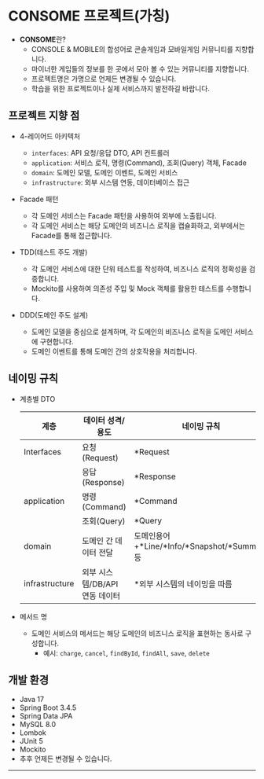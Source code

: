 # CONSOME 프로젝트(가칭)
 - **CONSOME**란? 
   - CONSOLE & MOBILE의 합성어로 콘솔게임과 모바일게임 커뮤니티를 지향합니다.
   - 마이너한 게임들의 정보를 한 곳에서 모아 볼 수 있는 커뮤니티를 지향합니다.
   - 프로젝트명은 가명으로 언제든 변경될 수 있습니다.
   - 학습을 위한 프로젝트이나 실제 서비스까지 발전하길 바랍니다.

## 프로젝트 지향 점
 - 4-레이어드 아키텍처
   - `interfaces`: API 요청/응답 DTO, API 컨트롤러
   - `application`: 서비스 로직, 명령(Command), 조회(Query) 객체, Facade
   - `domain`: 도메인 모델, 도메인 이벤트, 도메인 서비스
   - `infrastructure`: 외부 시스템 연동, 데이터베이스 접근
   
 - Facade 패턴
    - 각 도메인 서비스는 Facade 패턴을 사용하여 외부에 노출됩니다.
    - 각 도메인 서비스는 해당 도메인의 비즈니스 로직을 캡슐화하고, 외부에서는 Facade를 통해 접근합니다.

- TDD(테스트 주도 개발)
    - 각 도메인 서비스에 대한 단위 테스트를 작성하여, 비즈니스 로직의 정확성을 검증합니다.
    - Mockito를 사용하여 의존성 주입 및 Mock 객체를 활용한 테스트를 수행합니다.
  
- DDD(도메인 주도 설계)
  - 도메인 모델을 중심으로 설계하며, 각 도메인의 비즈니스 로직을 도메인 서비스에 구현합니다.
  - 도메인 이벤트를 통해 도메인 간의 상호작용을 처리합니다.
 
 
## 네이밍 규칙

- 계층별 DTO
    
    | 계층             | 데이터 성격/용도                | 네이밍 규칙                                     | 예시                                                   |
    |------------------|-------------------------------|--------------------------------------------|------------------------------------------------------|
    | Interfaces       | 요청(Request)                  | \*Request                                  | PointChargeRequest                                   |
    |                  | 응답(Response)                 | \*Response                                 | PointHistoryResponse                                 |
    | application      | 명령(Command)                  | \*Command                                  | PointChargeCommand                                   |
    |                  | 조회(Query)                    | \*Query                                    | UserSearchQuery                                      |
    | domain           | 도메인 간 데이터 전달           | 도메인용어+\*Line/\*Info/\*Snapshot/\*Summary 등 | OrderLine, UserInfo, AccountSnapshot, ProductSummary |
    | infrastructure   | 외부 시스템/DB/API 연동 데이터  | \*외부 시스템의 네이밍을 따름                          | PointProducer(kafka)                                 |

- 메서드 명
    - 도메인 서비스의 메서드는 해당 도메인의 비즈니스 로직을 표현하는 동사로 구성합니다.
      - 예시: `charge`, `cancel`, `findById`, `findAll`, `save`, `delete`
  
## 개발 환경
- Java 17
- Spring Boot 3.4.5
- Spring Data JPA
- MySQL 8.0
- Lombok
- JUnit 5
- Mockito
- 추후 언제든 변경될 수 있습니다.
---